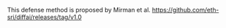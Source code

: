 This defense method is proposed by Mirman et al.
https://github.com/eth-sri/diffai/releases/tag/v1.0
